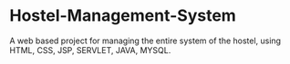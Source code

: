 # Hostel-Management-System
A web based project for managing the entire system of the hostel, using HTML, CSS, JSP, SERVLET, JAVA, MYSQL.

